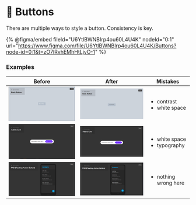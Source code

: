 # 🔘 Buttons

There are multiple ways to style a button. Consistency is key.

{% @figma/embed fileId="U6YtlBWNBIrp4ou60L4U4K" nodeId="0:1" url="https://www.figma.com/file/U6YtlBWNBIrp4ou60L4U4K/Buttons?node-id=0:1&t=zO7lRvhEMhHtLjvO-1" %}

### Examples

| Before                                   | After                                    | Mistakes                                         |
| ---------------------------------------- | ---------------------------------------- | ------------------------------------------------ |
| ![](<../.gitbook/assets/image (3).png>)  | ![](<../.gitbook/assets/image (8).png>)  | <ul><li>contrast</li><li>white space</li></ul>   |
| ![](../.gitbook/assets/image.png)        | ![](<../.gitbook/assets/image (4).png>)  | <ul><li>white space</li><li>typography</li></ul> |
| ![](<../.gitbook/assets/image (28).png>) | ![](<../.gitbook/assets/image (26).png>) | <ul><li>nothing wrong here</li></ul>             |
